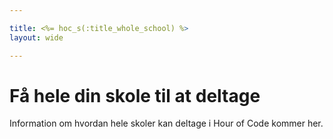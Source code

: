 ```yaml
---

title: <%= hoc_s(:title_whole_school) %>
layout: wide

---
```


# Få hele din skole til at deltage

Information om hvordan hele skoler kan deltage i Hour of Code kommer her.